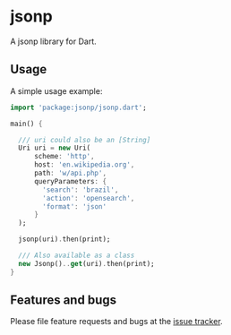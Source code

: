 # jsonp

A jsonp library for Dart.

## Usage

A simple usage example:

```dart
import 'package:jsonp/jsonp.dart';

main() {

  /// uri could also be an [String]
  Uri uri = new Uri(
      scheme: 'http',
      host: 'en.wikipedia.org',
      path: 'w/api.php',
      queryParameters: {
        'search': 'brazil',
        'action': 'opensearch',
        'format': 'json'
      }
  );

  jsonp(uri).then(print);

  /// Also available as a class
  new Jsonp()..get(uri).then(print);
}
```
## Features and bugs

Please file feature requests and bugs at the [issue tracker][tracker].

[tracker]: http://example.com/issues/replaceme
